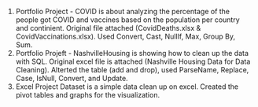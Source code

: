 1. Portfolio Project - COVID is about analyzing the percentage of the people got COVID and vaccines based on the population per country and continient. Original file attached (CovidDeaths.xlsx & CovidVaccinations.xlsx). Used Convert, Cast, NullIf, Max, Group By, Sum.
2. Portfolio Projeft - NashvilleHousing is showing how to clean up the data with SQL. Original excel file is attached (Nashville Housing Data for Data Cleaning). Alterted the table (add and drop), used ParseName, Replace, Case, IsNull, Convert, and Update.
3. Excel Project Dataset is a simple data clean up on excel. Created the pivot tables and graphs for the visualization.

